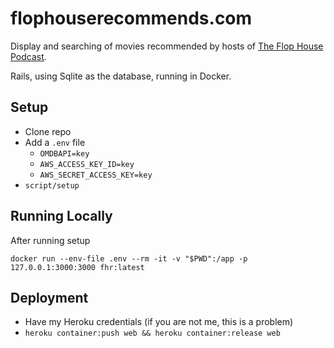 # flophouserecommends.com

Display and searching of movies recommended by hosts of [The Flop House Podcast](https://www.flophousepodcast.com/).

Rails, using Sqlite as the database, running in Docker.

## Setup

- Clone repo
- Add a `.env` file 
  - `OMDBAPI=key`
  - `AWS_ACCESS_KEY_ID=key`
  - `AWS_SECRET_ACCESS_KEY=key`
- `script/setup`

## Running Locally

After running setup

`docker run --env-file .env --rm -it -v "$PWD":/app -p 127.0.0.1:3000:3000 fhr:latest`

## Deployment

- Have my Heroku credentials (if you are not me, this is a problem)
- `heroku container:push web && heroku container:release web`
